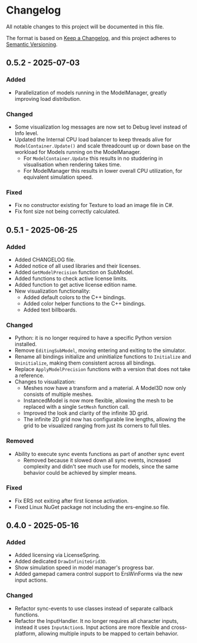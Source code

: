 # Changelog

All notable changes to this project will be documented in this file.

The format is based on [Keep a Changelog](https://keepachangelog.com/en/1.1.0/),
and this project adheres to [Semantic Versioning](https://semver.org/spec/v2.0.0.html).

## 0.5.2 - 2025-07-03

### Added

- Parallelization of models running in the ModelManager, greatly improving load distribution.

### Changed

- Some visualization log messages are now set to Debug level instead of Info level.
- Updated the Internal CPU load balancer to keep threads alive for `ModelContainer.Update()` and scale threadcount up or down base on the workload for Models running on the ModelManager.
  - For `ModelContainer.Update` this results in no studdering in visualisation when rendering takes time.
  - For ModelManager this results in lower overall CPU utilization, for equivalent simulation speed.

### Fixed

- Fix no constructor existing for Texture to load an image file in C#.
- Fix font size not being correctly calculated.

## 0.5.1 - 2025-06-25

### Added

- Added CHANGELOG file.
- Added notice of all used libraries and their licenses.
- Added `GetModelPrecision` function on SubModel.
- Added functions to check active license limits.
- Added function to get active license edition name.
- New visualization functionality:
  - Added default colors to the C++ bindings.
  - Added color helper functions to the C++ bindings.
  - Added text billboards.

### Changed

- Python: it is no longer required to have a specific Python version installed.
- Remove `EditingSubModel`, moving entering and exiting to the simulator.
- Rename all bindings initialize and uninitialize functions to `Initialize` and `Uninitialize`,
  making them consistent across all bindings.
- Replace `ApplyModelPrecision` functions with a version that does not take a reference.
- Changes to visualization:
  - Meshes now have a transform and a material. A Model3D now only consists of multiple meshes.
  - InstancedModel is now more flexible, allowing the mesh to be replaced with a single `SetMesh` function call.
  - Improved the look and clarity of the infinite 3D grid.
  - The infinite 2D grid now has configurable line lengths, allowing the grid to be visualized ranging from just its corners to full tiles.

### Removed

  - Ability to execute sync events functions as part of another sync event
    - Removed because it slowed down all sync events, increased complexity and didn't see much use for models, since the same behavior could be achieved by simpler means.

### Fixed

- Fix ERS not exiting after first license activation.
- Fixed Linux NuGet package not including the ers-engine.so file.

## 0.4.0 - 2025-05-16

### Added

- Added licensing via LicenseSpring.
- Added dedicated `DrawInfiniteGrid3D`.
- Show simulation speed in model manager's progress bar.
- Added gamepad camera control support to ErsWinForms via the new input actions.

### Changed

- Refactor sync-events to use classes instead of separate callback functions.
- Refactor the InputHandler. It no longer requires all character inputs, instead it uses `InputAction`s.
  Input actions are more flexible and cross-platform, allowing multiple inputs to be mapped to certain behavior.
